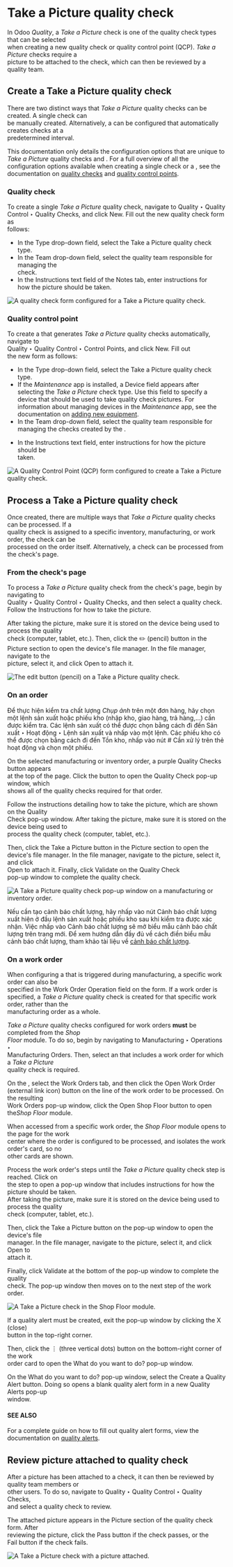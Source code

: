 # Take a Picture quality check

In Odoo _Quality_, a _Take a Picture_ check is one of the quality check types that can be selected\
when creating a new quality check or quality control point (QCP). _Take a Picture_ checks require a\
picture to be attached to the check, which can then be reviewed by a quality team.

## Create a Take a Picture quality check

There are two distinct ways that _Take a Picture_ quality checks can be created. A single check can\
be manually created. Alternatively, a can be configured that automatically creates checks at a\
predetermined interval.

This documentation only details the configuration options that are unique to *Take a Picture*
quality checks and . For a full overview of all the configuration options available when
creating a single check or a , see the documentation on [quality checks](../quality_management/quality_checks.md#quality-quality-management-quality-checks) and [quality control points](../quality_management/quality_control_points.md#quality-quality-management-quality-control-points).

### Quality check

To create a single _Take a Picture_ quality check, navigate to Quality ‣ Quality\
Control ‣ Quality Checks, and click New. Fill out the new quality check form as\
follows:

* In the Type drop-down field, select the Take a Picture quality check type.
* In the Team drop-down field, select the quality team responsible for managing the\
  check.
* In the Instructions text field of the Notes tab, enter instructions for\
  how the picture should be taken.

![A quality check form configured for a Take a Picture quality check.](../../../../.gitbook/assets/picture-check-form.png)

### Quality control point

To create a that generates _Take a Picture_ quality checks automatically, navigate to\
Quality ‣ Quality Control ‣ Control Points, and click New. Fill out\
the new form as follows:

- In the Type drop-down field, select the Take a Picture quality check type.
- If the *Maintenance* app is installed, a Device field appears after selecting the
  *Take a Picture* check type. Use this field to specify a device that should be used to take
  quality check pictures. For information about managing devices in the *Maintenance* app, see the
  documentation on [adding new equipment](../../maintenance/add_new_equipment.md#maintenance-equipment-management-add-new-equipment).
- In the Team drop-down field, select the quality team responsible for managing the
  checks created by the .
* In the Instructions text field, enter instructions for how the picture should be\
  taken.

![A Quality Control Point (QCP) form configured to create a Take a Picture quality check.](../../../../.gitbook/assets/picture-qcp-form.png)

## Process a Take a Picture quality check

Once created, there are multiple ways that _Take a Picture_ quality checks can be processed. If a\
quality check is assigned to a specific inventory, manufacturing, or work order, the check can be\
processed on the order itself. Alternatively, a check can be processed from the check's page.

### From the check's page

To process a _Take a Picture_ quality check from the check's page, begin by navigating to\
Quality ‣ Quality Control ‣ Quality Checks, and then select a quality check.\
Follow the Instructions for how to take the picture.

After taking the picture, make sure it is stored on the device being used to process the quality\
check (computer, tablet, etc.). Then, click the ✏️ (pencil) button in the\
Picture section to open the device's file manager. In the file manager, navigate to the\
picture, select it, and click Open to attach it.

![The edit button (pencil) on a Take a Picture quality check.](../../../../.gitbook/assets/picture-edit-button.png)

### On an order

Để thực hiện kiểm tra chất lượng _Chụp ảnh_ trên một đơn hàng, hãy chọn một lệnh sản xuất hoặc phiếu kho (nhập kho, giao hàng, trả hàng,...) cần được kiểm tra. Các lệnh sản xuất có thể được chọn bằng cách đi đến Sản xuất ‣ Hoạt động ‣ Lệnh sản xuất và nhấp vào một lệnh. Các phiếu kho có thể được chọn bằng cách đi đến Tồn kho, nhấp vào nút # Cần xử lý trên thẻ hoạt động và chọn một phiếu.

On the selected manufacturing or inventory order, a purple Quality Checks button appears\
at the top of the page. Click the button to open the Quality Check pop-up window, which\
shows all of the quality checks required for that order.

Follow the instructions detailing how to take the picture, which are shown on the Quality\
Check pop-up window. After taking the picture, make sure it is stored on the device being used to\
process the quality check (computer, tablet, etc.).

Then, click the Take a Picture button in the Picture section to open the\
device's file manager. In the file manager, navigate to the picture, select it, and click\
Open to attach it. Finally, click Validate on the Quality Check\
pop-up window to complete the quality check.

![A Take a Picture quality check pop-up window on a manufacturing or inventory order.](../../../../.gitbook/assets/picture-check-pop-up.png)

Nếu cần tạo cảnh báo chất lượng, hãy nhấp vào nút Cảnh báo chất lượng xuất hiện ở đầu lệnh sản xuất hoặc phiếu kho sau khi kiểm tra được xác nhận. Việc nhấp vào Cảnh báo chất lượng sẽ mở biểu mẫu cảnh báo chất lượng trên trang mới. Để xem hướng dẫn đầy đủ về cách điền biểu mẫu cảnh báo chất lượng, tham khảo tài liệu về [cảnh báo chất lượng](../quality_management/quality_alerts.md#quality-quality-management-quality-alerts).

### On a work order

When configuring a that is triggered during manufacturing, a specific work order can also be\
specified in the Work Order Operation field on the form. If a work order is\
specified, a _Take a Picture_ quality check is created for that specific work order, rather than the\
manufacturing order as a whole.

_Take a Picture_ quality checks configured for work orders **must** be completed from the _Shop_\
_Floor_ module. To do so, begin by navigating to Manufacturing ‣ Operations ‣\
Manufacturing Orders. Then, select an that includes a work order for which a _Take a Picture_\
quality check is required.

On the , select the Work Orders tab, and then click the Open Work Order\
(external link icon) button on the line of the work order to be processed. On the resulting\
Work Orders pop-up window, click the Open Shop Floor button to open th&#x65;_&#x53;hop Floor_ module.

When accessed from a specific work order, the _Shop Floor_ module opens to the page for the work\
center where the order is configured to be processed, and isolates the work order's card, so no\
other cards are shown.

Process the work order's steps until the _Take a Picture_ quality check step is reached. Click on\
the step to open a pop-up window that includes instructions for how the picture should be taken.\
After taking the picture, make sure it is stored on the device being used to process the quality\
check (computer, tablet, etc.).

Then, click the Take a Picture button on the pop-up window to open the device's file\
manager. In the file manager, navigate to the picture, select it, and click Open to\
attach it.

Finally, click Validate at the bottom of the pop-up window to complete the quality\
check. The pop-up window then moves on to the next step of the work order.

![A Take a Picture check in the Shop Floor module.](../../../../.gitbook/assets/picture-check-shop-floor.png)

If a quality alert must be created, exit the pop-up window by clicking the X (close)\
button in the top-right corner.

Then, click the ⋮ (three vertical dots) button on the bottom-right corner of the work\
order card to open the What do you want to do? pop-up window.

On the What do you want to do? pop-up window, select the Create a Quality\
Alert button. Doing so opens a blank quality alert form in a new Quality Alerts pop-up\
window.

#### SEE ALSO
For a complete guide on how to fill out quality alert forms, view the documentation on
[quality alerts](../quality_management/quality_alerts.md).

## Review picture attached to quality check

After a picture has been attached to a check, it can then be reviewed by quality team members or\
other users. To do so, navigate to Quality ‣ Quality Control ‣ Quality Checks,\
and select a quality check to review.

The attached picture appears in the Picture section of the quality check form. After\
reviewing the picture, click the Pass button if the check passes, or the\
Fail button if the check fails.

![A Take a Picture check with a picture attached.](../../../../.gitbook/assets/review-picture-check.png)
